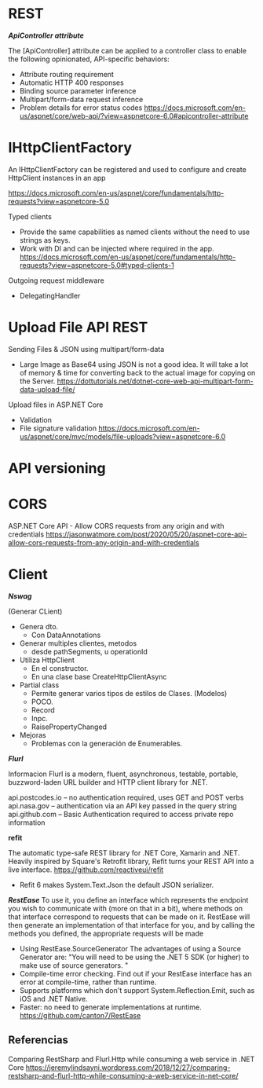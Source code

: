 # REST


***ApiController attribute***

The [ApiController] attribute can be applied to a controller class to enable the following opinionated, API-specific behaviors:

- Attribute routing requirement
- Automatic HTTP 400 responses
- Binding source parameter inference
- Multipart/form-data request inference
- Problem details for error status codes
https://docs.microsoft.com/en-us/aspnet/core/web-api/?view=aspnetcore-6.0#apicontroller-attribute


# IHttpClientFactory 

An IHttpClientFactory can be registered and used to configure and create HttpClient instances in an app

https://docs.microsoft.com/en-us/aspnet/core/fundamentals/http-requests?view=aspnetcore-5.0

Typed clients
- Provide the same capabilities as named clients without the need to use strings as keys.
- Work with DI and can be injected where required in the app.
https://docs.microsoft.com/en-us/aspnet/core/fundamentals/http-requests?view=aspnetcore-5.0#typed-clients-1


Outgoing request middleware
- DelegatingHandler

# Upload File API REST

Sending Files & JSON using multipart/form-data
-  Large Image as Base64 using JSON is not a good idea. It will take a lot of memory & time for converting back to the actual image for copying on the Server.
https://dottutorials.net/dotnet-core-web-api-multipart-form-data-upload-file/


Upload files in ASP.NET Core
- Validation
- File signature validation
https://docs.microsoft.com/en-us/aspnet/core/mvc/models/file-uploads?view=aspnetcore-6.0


# API versioning

# CORS 

ASP.NET Core API - Allow CORS requests from any origin and with credentials
https://jasonwatmore.com/post/2020/05/20/aspnet-core-api-allow-cors-requests-from-any-origin-and-with-credentials



# Client


***Nswag***

(Generar CLient)

- Genera dto.
	- Con DataAnnotations
- Generar multiples clientes, metodos
	- desde pathSegments, u operationId
- Utiliza HttpClient
	- En el constructor.
	- En una clase base CreateHttpClientAsync
- Partial class
  - Permite generar varios tipos de estilos de Clases. (Modelos)
  - POCO.
  - Record
  - Inpc.
  - RaisePropertyChanged	
- Mejoras
  - Problemas con la generación de Enumerables.


***Flurl***

Informacion
Flurl is a modern, fluent, asynchronous, testable, portable, buzzword-laden URL builder and HTTP client library for .NET.



api.postcodes.io – no authentication required, uses GET and POST verbs
api.nasa.gov – authentication via an API key passed in the query string
api.github.com – Basic Authentication required to access private repo information


 
**refit**
  
The automatic type-safe REST library for .NET Core, Xamarin and .NET. Heavily inspired by Square's Retrofit library, Refit turns your REST API into a live interface. 
https://github.com/reactiveui/refit 

- Refit 6 makes System.Text.Json the default JSON serializer.


***RestEase***
To use it, you define an interface which represents the endpoint you wish to communicate with (more on that in a bit), where methods on that interface correspond to requests that can be made on it. RestEase will then generate an implementation of that interface for you, and by calling the methods you defined, the appropriate requests will be made
- Using RestEase.SourceGenerator
The advantages of using a Source Generator are:  "You will need to be using the .NET 5 SDK (or higher) to make use of source generators. "
-    Compile-time error checking. Find out if your RestEase interface has an error at compile-time, rather than runtime.
-    Supports platforms which don't support System.Reflection.Emit, such as iOS and .NET Native.
-    Faster: no need to generate implementations at runtime.
https://github.com/canton7/RestEase


## Referencias

Comparing RestSharp and Flurl.Http while consuming a web service in .NET Core
https://jeremylindsayni.wordpress.com/2018/12/27/comparing-restsharp-and-flurl-http-while-consuming-a-web-service-in-net-core/

